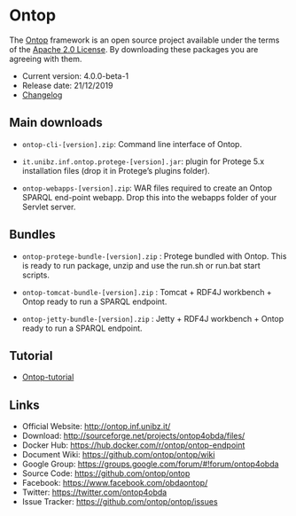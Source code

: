 # Ontop  

The [Ontop](http://ontop.inf.ubibz.it) framework is an open source project available under the terms of the 
[Apache 2.0 License](http://www.apache.org/licenses/LICENSE-2.0.txt). 
By downloading these packages you are agreeing with them.

* Current version: 4.0.0-beta-1
* Release date: 21/12/2019
* [Changelog](https://github.com/ontop/ontop/wiki/OntopReleases)


## Main downloads

- `ontop-cli-[version].zip`: Command line interface of Ontop.

- `it.unibz.inf.ontop.protege-[version].jar`: plugin for Protege 5.x installation files (drop it in Protege’s plugins folder).

- `ontop-webapps-[version].zip`: WAR files required to create an Ontop SPARQL end-point webapp. Drop this into the webapps folder of your Servlet server.

## Bundles

- `ontop-protege-bundle-[version].zip` : Protege bundled with Ontop. This is ready to run package, unzip and use the run.sh or run.bat start scripts.

- `ontop-tomcat-bundle-[version].zip` : Tomcat + RDF4J workbench + Ontop ready to run a SPARQL endpoint.

- `ontop-jetty-bundle-[version].zip` : Jetty + RDF4J workbench + Ontop ready to run a SPARQL endpoint.

## Tutorial

- [Ontop-tutorial](https://github.com/ontop/ontop-tutorial)

## Links


- Official Website: http://ontop.inf.unibz.it/
- Download: http://sourceforge.net/projects/ontop4obda/files/
- Docker Hub: https://hub.docker.com/r/ontop/ontop-endpoint
- Document Wiki: https://github.com/ontop/ontop/wiki
- Google Group: https://groups.google.com/forum/#!forum/ontop4obda
- Source Code: https://github.com/ontop/ontop
- Facebook: https://www.facebook.com/obdaontop/
- Twitter: https://twitter.com/ontop4obda
- Issue Tracker: https://github.com/ontop/ontop/issues
